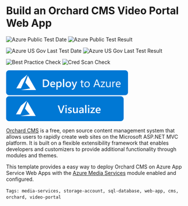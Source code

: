 # Build an Orchard CMS Video Portal Web App

![Azure Public Test Date](https://azurequickstartsservice.blob.core.windows.net/badges/orchard-cms-video-portal/PublicLastTestDate.svg)
![Azure Public Test Result](https://azurequickstartsservice.blob.core.windows.net/badges/orchard-cms-video-portal/PublicDeployment.svg)

![Azure US Gov Last Test Date](https://azurequickstartsservice.blob.core.windows.net/badges/orchard-cms-video-portal/FairfaxLastTestDate.svg)
![Azure US Gov Last Test Result](https://azurequickstartsservice.blob.core.windows.net/badges/orchard-cms-video-portal/FairfaxDeployment.svg)

![Best Practice Check](https://azurequickstartsservice.blob.core.windows.net/badges/orchard-cms-video-portal/BestPracticeResult.svg)
![Cred Scan Check](https://azurequickstartsservice.blob.core.windows.net/badges/orchard-cms-video-portal/CredScanResult.svg)

[![Deploy To Azure](https://raw.githubusercontent.com/Azure/azure-quickstart-templates/master/1-CONTRIBUTION-GUIDE/images/deploytoazure.svg?sanitize=true)]("https://portal.azure.com/#create/Microsoft.Template/uri/https%3A%2F%2Fraw.githubusercontent.com%2FAzure%2Fazure-quickstart-templates%2Fmaster%2Forchard-cms-video-portal%2Fazuredeploy.json")  [![Visualize](https://raw.githubusercontent.com/Azure/azure-quickstart-templates/master/1-CONTRIBUTION-GUIDE/images/visualizebutton.svg?sanitize=true)]("http://armviz.io/#/?load=https%3A%2F%2Fraw.githubusercontent.com%2FAzure%2Fazure-quickstart-templates%2Fmaster%2Forchard-cms-video-portal%2Fazuredeploy.json")
  

  

[Orchard CMS](http://www.orchardproject.net/) is a free, open source content management system that allows users to rapidly create web sites on the Microsoft ASP.NET MVC platform. It is built on a flexible extensibility framework that enables developers and customizers to provide additional functionality through modules and themes.

This template provides a easy way to deploy Orchard CMS on Azure App Service Web Apps with the [Azure Media Services](https://azure.microsoft.com/services/media-services/) module enabled and configured.

`Tags: media-services, storage-account, sql-database, web-app, cms, orchard, video-portal`


